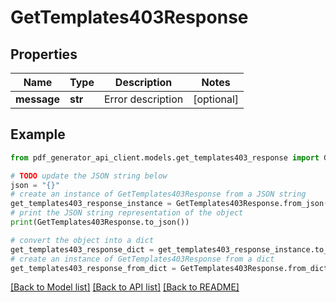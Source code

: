 # GetTemplates403Response


## Properties

Name | Type | Description | Notes
------------ | ------------- | ------------- | -------------
**message** | **str** | Error description | [optional] 

## Example

```python
from pdf_generator_api_client.models.get_templates403_response import GetTemplates403Response

# TODO update the JSON string below
json = "{}"
# create an instance of GetTemplates403Response from a JSON string
get_templates403_response_instance = GetTemplates403Response.from_json(json)
# print the JSON string representation of the object
print(GetTemplates403Response.to_json())

# convert the object into a dict
get_templates403_response_dict = get_templates403_response_instance.to_dict()
# create an instance of GetTemplates403Response from a dict
get_templates403_response_from_dict = GetTemplates403Response.from_dict(get_templates403_response_dict)
```
[[Back to Model list]](../README.md#documentation-for-models) [[Back to API list]](../README.md#documentation-for-api-endpoints) [[Back to README]](../README.md)


